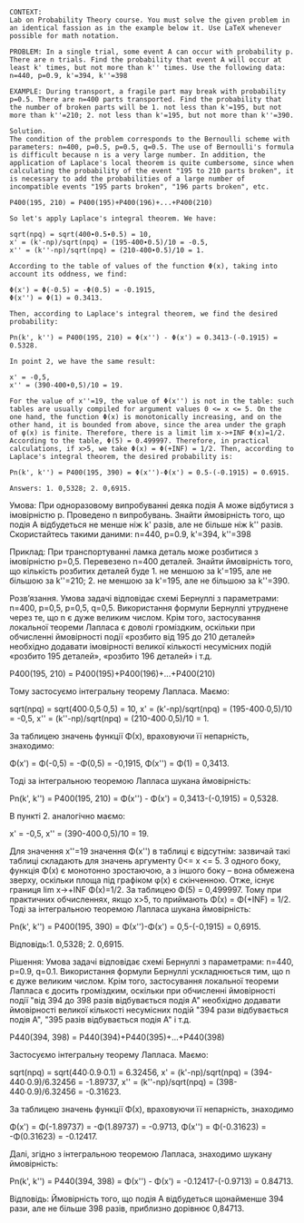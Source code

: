```
CONTEXT:
Lab on Probability Theory course. You must solve the given problem in an identical fassion as in the example below it. Use LaTeX whenever possible for math notation.

PROBLEM: In a single trial, some event A can occur with probability p. There are n trials. Find the probability that event A will occur at least k' times, but not more than k'' times. Use the following data: n=440, p=0.9, k'=394, k''=398

EXAMPLE: During transport, a fragile part may break with probability p=0.5. There are n=400 parts transported. Find the probability that the number of broken parts will be 1. not less than k'=195, but not more than k''=210; 2. not less than k'=195, but not more than k''=390.

Solution.
The condition of the problem corresponds to the Bernoulli scheme with parameters: n=400, p=0.5, p=0.5, q=0.5. The use of Bernoulli's formula is difficult because n is a very large number. In addition, the application of Laplace's local theorem is quite cumbersome, since when calculating the probability of the event "195 to 210 parts broken", it is necessary to add the probabilities of a large number of incompatible events "195 parts broken", "196 parts broken", etc.

P400(195, 210) = P400(195)+P400(196)+...+P400(210)

So let's apply Laplace's integral theorem. We have:

sqrt(npq) = sqrt(400∙0.5∙0.5) = 10,
x' = (k'-np)/sqrt(npq) = (195-400∙0.5)/10 = -0.5,
x'' = (k''-np)/sqrt(npq) = (210-400∙0.5)/10 = 1.

According to the table of values of the function Φ(x), taking into account its oddness, we find:

Φ(x') = Φ(-0.5) = -Φ(0.5) = -0.1915,
Φ(x'') = Φ(1) = 0.3413.

Then, according to Laplace's integral theorem, we find the desired probability:

Pn(k', k'') = P400(195, 210) = Φ(x'') - Φ(x') = 0.3413-(-0.1915) = 0.5328.

In point 2, we have the same result:

x' = -0,5,
x'' = (390-400∙0,5)/10 = 19.

For the value of x''=19, the value of Φ(x'') is not in the table: such tables are usually compiled for argument values 0 <= x <= 5. On the one hand, the function Φ(x) is monotonically increasing, and on the other hand, it is bounded from above, since the area under the graph of φ(x) is finite. Therefore, there is a limit lim x->+INF Φ(x)=1/2. According to the table, Φ(5) = 0.499997. Therefore, in practical calculations, if x>5, we take Φ(x) = Φ(+INF) = 1/2. Then, according to Laplace's integral theorem, the desired probability is:

Pn(k', k'') = P400(195, 390) = Φ(x'')-Φ(x') = 0.5-(-0.1915) = 0.6915.

Answers: 1. 0,5328; 2. 0,6915.
```

Умова:
При одноразовому випробуванні деяка подія A може відбутися з імовірністю p. Проведено n випробувань. Знайти ймовірність того, що подія A відбудеться не менше ніж k' разів, але не більше ніж k'' разів. Скористайтесь такими даними: n=440, p=0.9, k'=394, k''=398

Приклад:
При транспортуванні ламка деталь може розбитися з імовірністю p=0,5. Перевезено n=400 деталей. Знайти ймовірність того, що кількість розбитих деталей буде 1. не меншою за k'=195, але не більшою за k''=210; 2. не меншою за k'=195, але не більшою за k''=390.

Розв’язання.
Умова задачі відповідає схемі Бернуллі з параметрами: n=400, p=0,5, p=0,5, q=0,5. Використання формули Бернуллі утруднене через те, що n є дуже великим числом. Крім того, застосування локальної теореми Лапласа є доволі громіздким, оскільки при обчисленні ймовірності події «розбито від 195 до 210 деталей» необхідно додавати імовірності великої кількості несумісних подій «розбито 195 деталей», «розбито 196 деталей» і т.д.

P400(195, 210) = P400(195)+P400(196)+...+P400(210)

Тому застосуємо інтегральну теорему Лапласа. Маємо:

sqrt(npq) = sqrt(400∙0,5∙0,5) = 10,
x' = (k'-np)/sqrt(npq) = (195-400∙0,5)/10 = -0,5,
x'' = (k''-np)/sqrt(npq) = (210-400∙0,5)/10 = 1.

За таблицею значень функції Φ(x), враховуючи її непарність, знаходимо:

Φ(x') = Φ(-0,5) = -Φ(0,5) = -0,1915,
Φ(x'') = Φ(1) = 0,3413.

Тоді за інтегральною теоремою Лапласа шукана ймовірність:

Pn(k', k'') = P400(195, 210) = Φ(x'') - Φ(x') = 0,3413-(-0,1915) = 0,5328.

В пункті 2. аналогічно маємо:

x' = -0,5,
x'' = (390-400∙0,5)/10 = 19.

Для значення x''=19 значення Φ(x'') в таблиці є відсутнім: зазвичай такі таблиці складають для значень аргументу 0<= x <= 5. З одного боку, функція Φ(x) є монотонно зростаючою, а з іншого боку – вона обмежена зверху, оскільки площа під графіком φ(x) є скінченною. Отже, існує границя lim x->+INF Φ(x)=1/2. За таблицею Φ(5) = 0,499997. Тому при практичних обчисленнях, якщо x>5, то приймають Φ(x) = Φ(+INF) = 1/2. Тоді за інтегральною теоремою Лапласа шукана ймовірність:

Pn(k', k'') = P400(195, 390) = Φ(x'')-Φ(x') = 0,5-(-0,1915) = 0,6915.

Відповідь:1. 0,5328; 2. 0,6915.

Рішення:
Умова задачі відповідає схемі Бернуллі з параметрами: n=440, p=0.9, q=0.1. Використання формули Бернуллі ускладнюється тим, що n є дуже великим числом. Крім того, застосування локальної теореми Лапласа є досить громіздким, оскільки при обчисленні ймовірності події "від 394 до 398 разів відбувається подія А" необхідно додавати ймовірності великої кількості несумісних подій "394 рази відбувається подія А", "395 разів відбувається подія А" і т.д.

P440(394, 398) = P440(394)+P440(395)+...+P440(398)

Застосуємо інтегральну теорему Лапласа. Маємо:

sqrt(npq) = sqrt(440∙0.9∙0.1) = 6.32456,
x' = (k'-np)/sqrt(npq) = (394-440∙0.9)/6.32456 = -1.89737,
x'' = (k''-np)/sqrt(npq) = (398-440∙0.9)/6.32456 = -0.31623.

За таблицею значень функції Φ(x), враховуючи її непарність, знаходимо

Φ(x') = Φ(-1.89737) = -Φ(1.89737) = -0.9713,
Φ(x'') = Φ(-0.31623) = -Φ(0.31623) = -0.12417.

Далі, згідно з інтегральною теоремою Лапласа, знаходимо шукану ймовірність:

Pn(k', k'') = P440(394, 398) = Φ(x'') - Φ(x') = -0.12417-(-0.9713) = 0.84713.

Відповідь: Ймовірність того, що подія A відбудеться щонайменше 394 рази, але не більше 398 разів, приблизно дорівнює 0,84713.
